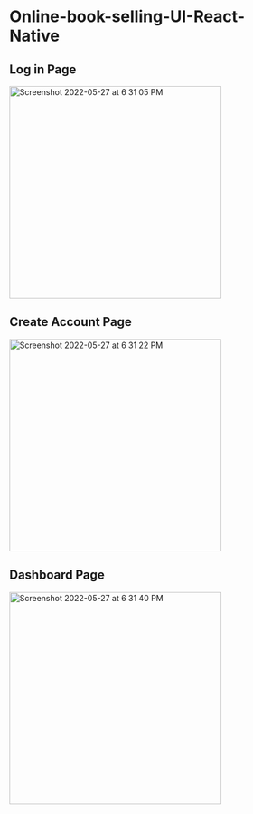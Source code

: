 
# Online-book-selling-UI-React-Native

<p><h2>Log in Page</h2></p>
<img width="375" alt="Screenshot 2022-05-27 at 6 31 05 PM" src="https://user-images.githubusercontent.com/91601996/185524882-77c07c1a-de67-49aa-97b0-313b36b863f3.png">

<p><h2>Create Account Page</h2></p>
<img width="375" alt="Screenshot 2022-05-27 at 6 31 22 PM" src="https://user-images.githubusercontent.com/91601996/185524973-6abfe999-56bf-4959-a63c-c86c2c817aca.png">

<p><h2>Dashboard Page</h2></p>
<img width="375" alt="Screenshot 2022-05-27 at 6 31 40 PM" src="https://user-images.githubusercontent.com/91601996/185524997-c657cd70-fe2e-48b0-b1db-6479620db2fd.png">

